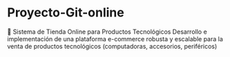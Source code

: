 # Proyecto-Git-online
🛒 Sistema de Tienda Online para Productos Tecnológicos  Desarrollo e implementación de una plataforma e-commerce robusta y escalable para la venta de productos tecnológicos (computadoras, accesorios, periféricos)
